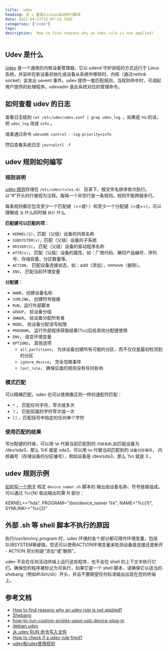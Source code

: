 ```yaml
---
title:  udev
heading: 当 u 盘插入Linux自动执行脚本
date: 2022-04-27T12:07:14.760Z
categories: ["code"]
tags: 
description:  How to find reasons why an udev rule is not applied?
---
```


## Udev 是什么

[Udev](zh.wikipedia.org/wiki/Udev) 是一个通用的内核设备管理器。它以 udevd 守护进程的方式运行于 Linux 系统，并监听在新设备初始化或设备从系统中移除时，内核（通过netlink socket）会发出 uevent 事件。udev 提供一套匹配规则，当规则命中时，可调起用户提供的处理程序。udevadm 是此系统对应的管理命令。 


## 如何查看 udev 的日志
查看日志级别 `cat /etc/udev/udev.conf | grep udev_log `，如果是 no 的话，把 `udev_log` 改成 `info` 。

或者通过命令 `udevadm control --log-priority=info`

然后查看系统日志 `journalctl -f`


## udev 规则如何编写

### 规则说明

[udev 规则](http://reactivated.net/writing_udev_rules.html)存储在 `/etc/udev/rules.d/ ` 目录下，按文件名排序依次执行。以“#”开头的行被视为注释。每隔一个非空行是一条规则。规则不能跨越多行。

每条规则都应包含至少一个匹配键（==或!-）和至少一个分配键（=或+=），可以理解成 `当` 什么的时候 `执行` 什么

**匹配键可以匹配的项**：
- `KERNEL(S)`，匹配（父级）设备的内核名称
- `SUBSYSTEM(s)`，匹配（父级）设备的子系统
- `DRIVER(S)`， 匹配（父级）设备的驱动程序名称
- `ATTR(s)`， 匹配（父级）设备的属性，如：厂商代码、确切产品编号、序列号、存储容量、分区数量等。
- `ACTION`， 匹配设备连接状态，如：add（添加），remove（删除）。
- `ENV`， 匹配当前环境变量


**分配键：**
- `NAME`，创建设备名称
- `SYMLINK`， 创建符号链接
- `RUN`，运行外部脚本
- `GROUP`， 给设备分组
- `OWNER`， 给设备分配所有者
- `MODE`， 给设备分配读写权限
- `PROGRAM`， 运行外部程序获取结果(%c)后给其他分配键使用
- `ENV`， 改变环境变量
- `OPTIONS`， 其他选项
    - `all_partitions`， 为块设备创建所有可能的分区，而不仅仅是最初检测到的分区
    - `ignore_device`， 完全忽略事件
    - `last_rule`， 确保后面的规则没有任何影响

### 模式匹配

可以精确匹配，udev 也可以使用像正则一样的通配符匹配：
- `*` ， 匹配任何字符，零次或多次
- `?` ， 匹配前面的字符零次或一次
- `[]` ，匹配括号中指定的任何单个字符

### 使用匹配的结果

写分配键的时候，可以用 `%K` 代替当前匹配到的 `内核名称`,如匹配设备为 /dev/sda3，那么 %K 就是 sda3。可以用 `%n` 代替当前匹配到的 `设备分区编号`， 内核编号（存储设备的分区编号），例如设备是 /dev/sda3，那么 %n 就是 3 。

## udev 规则示例
[如何写一个例子](https://linux.cn/article-10329-1.html)
假定 `device_namer.sh` 脚本的 输出由设备名称、符号链接组成。可以通过 %c{N} 取出输出的第 N 部分：

KERNEL=="hda", PROGRAM="/bin/device_namer %k", NAME="%c{1}", SYMLINK+="%c{2}"



## 外部 .sh 等 shell 脚本不执行的原因

执行/usr/bin/my_program 时，udev 环境的各个部分都可用作环境变量，包括SUBSYSTEM等键值。您还可以使用ACTION环境变量来检测设备是连接还是断开 - ACTION 将分别是“添加”或“删除”。

udev 不会在任何活动终端上运行这些程序，也不会在 shell 的上下文中执行它们。确保您的程序被标记为可执行，如果它是一个 shell 脚本，请确保它以适当的shebang（例如#!/bin/sh）开头，并且不要期望任何标准输出出现在您的终端上。


## 参考文档

- [How to find reasons why an udev rule is not applied?](https://stackoverflow.com/questions/67123997/how-to-find-reasons-why-an-udev-rule-is-not-applied)
- [Shebang](zh.wikipedia.org/zh-hans/Shebang)
- [how-to-run-custom-scripts-upon-usb-device-plug-in](https://unix.stackexchange.com/questions/28548/how-to-run-custom-scripts-upon-usb-device-plug-in)
- [debian udev](https://wiki.debian.org/udev)
- [从 udev RUN 命令写入文件](https://superuser.com/questions/1273148/writing-to-a-file-from-a-udev-run-command)
- [How to check if a udev rule fired?](https://superuser.com/questions/677106/how-to-check-if-a-udev-rule-fired)
- [udev和rules使用规则](https://www.cnblogs.com/zhouhbing/p/4025748.html)